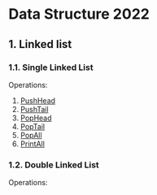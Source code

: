 # Data Structure 2022

## 1. Linked list
### 1.1. Single Linked List
Operations:
1. [PushHead](SingleLinkedList.cpp#L11)
2. [PushTail](SingleLinkedList.cpp#L18)
3. [PopHead](SingleLinkedList.cpp#L31)
4. [PopTail](SingleLinkedList.cpp#L41)
5. [PopAll](SingleLinkedList.cpp#L59)
6. [PrintAll](SingleLinkedList.cpp#L59)

### 1.2. Double Linked List
Operations:

